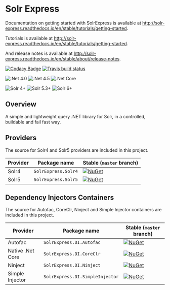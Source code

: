 # Solr Express

Documentation on getting started with SolrExpress is available at <http://solr-express.readthedocs.io/en/stable/tutorials/getting-started>.

Tutorials is available at <http://solr-express.readthedocs.io/en/stable/tutorials/getting-started>.

And release notes is available at <http://solr-express.readthedocs.io/en/stable/about/release-notes>.

[![Codacy Badge](https://api.codacy.com/project/badge/Grade/b7831786d85b4d78ab4e81ae976de0f4)](https://app.codacy.com/app/diego-l-brum/solr-express?utm_source=github.com&utm_medium=referral&utm_content=solr-express/solr-express&utm_campaign=Badge_Grade_Settings)
[![Travis build status](https://img.shields.io/travis/solr-express/solr-express.svg?label=travis-ci&branch=dev&style=flat-square)](https://travis-ci.org/solr-express/solr-express.svg/branches)

![.Net 4.0](https://img.shields.io/badge/.Net_4.0-Full_Compatibility-green.svg?style=flat-square)
![.Net 4.5](https://img.shields.io/badge/.Net_4.5-Full_Compatibility-green.svg?style=flat-square)
![.Net Core](https://img.shields.io/badge/.Net_Core-Full_Compatibility-green.svg?style=flat-square)

![Solr 4+](https://img.shields.io/badge/Solr_4.+-Full_Compatibility-green.svg?style=flat-square)
![Solr 5.3+](https://img.shields.io/badge/Solr_5.3+-Full_Compatibility-green.svg?style=flat-square)
![Solr 6+](https://img.shields.io/badge/Solr_6.+-Features_created_in_Solr_5.3_works_well-orange.svg?style=flat-square)

## Overview

A simple and lightweight query .NET library for Solr, in a controlled, buildable and fail fast way.

## Providers

The source for Solr4 and Solr5 providers are included in this project.

| Provider | Package name        | Stable (`master` branch)                                                                                                                          |
| -------- | ------------------- | ------------------------------------------------------------------------------------------------------------------------------------------------- |
| Solr4    | `SolrExpress.Solr4` | [![NuGet](https://img.shields.io/nuget/v/SolrExpress.Solr4.svg?style=flat-square&label=nuget)](https://www.nuget.org/packages/SolrExpress.Solr4/) |
| Solr5    | `SolrExpress.Solr5` | [![NuGet](https://img.shields.io/nuget/v/SolrExpress.Solr5.svg?style=flat-square&label=nuget)](https://www.nuget.org/packages/SolrExpress.Solr5/) |

## Dependency Injectors Containers

The source for Autofac, CoreClr, Ninject and Simple Injector containers are included in this project.

| Provider         | Package name                    | Stable (`master` branch)                                                                                                                                                  |
| ---------------- | ------------------------------- | ------------------------------------------------------------------------------------------------------------------------------------------------------------------------- |
| Autofac          | `SolrExpress.DI.Autofac`        | [![NuGet](https://img.shields.io/nuget/v/SolrExpress.DI.Autofac.svg?style=flat-square&label=nuget)](https://www.nuget.org/packages/SolrExpress.DI.Autofac/)               |
| Native .Net Core | `SolrExpress.DI.CoreClr`        | [![NuGet](https://img.shields.io/nuget/v/SolrExpress.DI.CoreClr.svg?style=flat-square&label=nuget)](https://www.nuget.org/packages/SolrExpress.DI.CoreClr/)               |
| Ninject          | `SolrExpress.DI.Ninject`        | [![NuGet](https://img.shields.io/nuget/v/SolrExpress.DI.Ninject.svg?style=flat-square&label=nuget)](https://www.nuget.org/packages/SolrExpress.DI.Ninject/)               |
| Simple Injector  | `SolrExpress.DI.SimpleInjector` | [![NuGet](https://img.shields.io/nuget/v/SolrExpress.DI.SimpleInjector.svg?style=flat-square&label=nuget)](https://www.nuget.org/packages/SolrExpress.DI.SimpleInjector/) |
